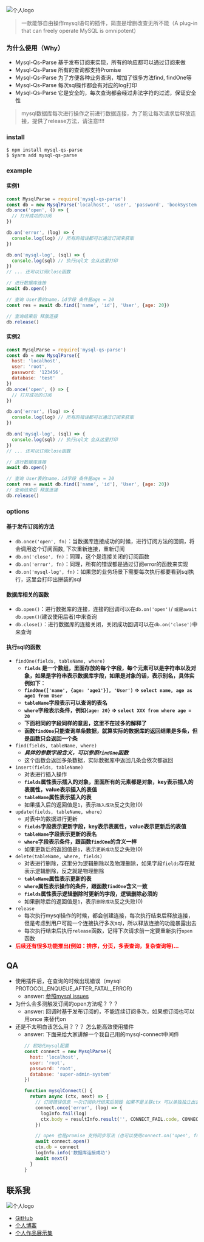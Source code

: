 ![个人logo](http://lihh-core.top/images/mysql-qs-parse.png)
> 一款能够自由操作mysql语句的插件，简直是增删改查无所不能（A plug-in that can freely operate MySQL is omnipotent）

### 为什么使用（Why）
* Mysql-Qs-Parse 基于发布订阅来实现，所有的响应都可以通过订阅来做
* Mysql-Qs-Parse 所有的查询都支持Promise
* Mysql-Qs-Parse 为了方便各种业务查询，增加了很多方法find, findOne等
* Mysql-Qs-Parse 每次sql操作都会有对应的log打印
* Mysql-Qs-Parse 它是安全的，每次查询都会经过非法字符的过滤，保证安全性

> mysql数据库每次进行操作之前进行数据连接，为了能让每次请求后释放连接，提供了release方法，请注意!!!!

### install
```
$ npm install mysql-qs-parse
$ $yarn add mysql-qs-parse
```
### example
#### 实例1
```js
const MysqlParse = require('mysql-qs-parse')
const db = new MysqlParse('localhost', 'user', 'password', 'bookSystem')
db.once('open', () => {
  // 打开成功的订阅
})

db.on('error', (log) => {
  console.log(log) // 所有的错误都可以通过订阅来获取
})

db.on('mysql-log', (sql) => {
  console.log(sql) // 执行sql文 会从这里打印
})
// ... 还可以订阅close函数

// 进行数据库连接
await db.open()

// 查询 User表的name，id字段 条件是age = 20
const res = await db.find(['name', 'id'], 'User', {age: 20})

// 查询结束后 释放连接
db.release()
```
#### 实例2
```js
const MysqlParse = require('mysql-qs-parse')
const db = new MysqlParse({
  host: 'localhost',
  user: 'root',
  password: '123456',
  database: 'test'
})
db.once('open', () => {
  // 打开成功的订阅
})

db.on('error', (log) => {
  console.log(log) // 所有的错误都可以通过订阅来获取
})

db.on('mysql-log', (sql) => {
  console.log(sql) // 执行sql文 会从这里打印
})
// ... 还可以订阅close函数

// 进行数据库连接
await db.open()

// 查询 User表的name，id字段 条件是age = 20
const res = await db.find(['name', 'id'], 'User', {age: 20})
// 查询结束后 释放连接
db.release()
```
### options
#### 基于发布订阅的方法
* `db.once('open', fn)`：当数据库连接成功的时候，进行订阅方法的回调，将会调用这个订阅函数, 下次重新连接，重新订阅
* `db.on('close', fn)`：同理，这个是连接关闭的订阅函数
* `db.on('error', fn)`：同理，所有的错误都是通过订阅error的函数来实现
* `db.on('mysql-log', fn)`：如果您的业务场景下需要每次执行都要看到sql执行，这里会打印出拼装的sql
#### 数据库相关的函数
* `db.open()`：进行数据库的连接，连接的回调可以在`db.on('open')`/ `或是await db.open()`(建议使用后者)中来查询
* `db.close()`：进行数据库的连接关闭，关闭成功回调可以在`db.on('close')`中来查询
#### 执行sql的函数
* `findOne(fields, tableName, where)`
  * **`fields` 是一个数组，里面存放的每个字段，每个元素可以是字符串以及对象，如果是字符串表示数据库字段，如果是对象的话，表示别名，具体实例如下：**
  * **`findOne(['name', {age: 'age1'}], 'User')` => `select name, age as age1 from User`**
  * **`tableName`字段表示可以查询的表名**
  * **`where`字段表示条件，例如`{age: 20}` => `select XXX from where age = 20`**
  * **下面相同的字段同样的意思，这里不在过多的解释了**
  * **函数`findOne`只能查询单条数据，就算实际的数据库的返回结果是多条，但是函数只会返回一个条**
* `find(fields, tableName, where)`
  * _**具体的参数字段含义，可以参照`findOne`函数**_
  * 这个函数会返回多条数据，实际数据库中返回几条会依次都返回
* `insert(fields, tableName)`
  * 对表进行插入操作
  * **`fields`属性表示插入的对象，里面所有的元素都是对象，key表示插入的表属性，value表示插入的表值**
  * **`tableName`属性表示插入的表**
  * 如果插入后的返回值是`1`，表示`插入成功`反之失败(0)
* `update(fields, tableName, where)`
  * 对表中的数据进行更新
  * **`fields`字段表示更新字段，key表示表属性，value表示更新后的表值**
  * **`tableName`字段表示更新的表名**
  * **`where`字段表示条件，跟函数`findOne`的含义一样**
  * 如果更新后的返回值是`1`，表示`更新成功`反之失败(0)
* `delete(tableName, where, fields)`
  * 对表进行删除，这里分为逻辑删除以及物理删除，如果字段`fields`存在就表示逻辑删除，反之就是物理删除
  * **`tableName`属性表示更新的表**
  * **`where`属性表示操作的条件，跟函数`findOne`含义一致**
  * **`fields`属性表示逻辑删除时更新的字段，逻辑删除必须的**
  * 如果删除后的返回值是`1`，表示`删除成功`反之失败(0)
* `release`
  * 每次执行mysql操作的时候，都会创建连接，每次执行结束后释放连接，但是考虑到用户可能一个连接执行多次sql，所以释放连接的功能暴露出去
  * 每次执行结束后执行`release`函数，记得下次请求前一定要重新执行`open`函数
* **<font color=red>后续还有很多功能推出(例如：排序，分页，多表查询，复杂查询等)...</font>**
## QA
* 使用插件后，在查询的时候出现错误（mysql PROTOCOL_ENQUEUE_AFTER_FATAL_ERROR）
  * answer: [参照mysql issues](https://github.com/mysqljs/mysql/issues/1166)
* 为什么会多测触发订阅的open方法呢？？？
  * answer: 回调时基于发布订阅的，不能连续订阅多次，如果想订阅也可以用once 来替代on
* 还是不太明白该怎么用？？？ 怎么能高效使用插件
  * answer: 下面来给大家讲解一个我自己用的mysql-connect中间件
    ```js
    // 初始化mysql配置
    const connect = new MysqlParse({
      host: 'localhost',
      user: 'root',
      password: 'root',
      database: 'super-admin-system'
    })

    function mysqlConnect() {
      return async (ctx, next) => {
        // 订阅错误信息 一次订阅执行结束后销毁 如果不是关联ctx 可以单独独立出去
        connect.once('error', (log) => {
          logInfo.fail(log)
          ctx.body = resultInfo.result('', CONNECT_FAIL.code, CONNECT_FAIL.msg)
        })

        // open 也是promise 支持同步写法（也可以使用connect.on('open', fn) 来实现，不过还是建议这种）
        await connect.open()
        ctx.db = connect
        logInfo.info('数据库连接成功')
        await next()
      }
    }
    ```

## 联系我
![个人logo](http://lihh-core.top/images/personal-logo.jpeg)
 * [GitHub](https://github.com/a572251465)
 * [个人博客](http://lihh-core.top/share)
 * [个人作品展示集](http://lihh-core.top)